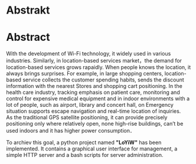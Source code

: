# Abstrakt


# Abstract
With the development of Wi-Fi technology, it widely used in various industries. Similarly, in location-based services market，the
demand for location-based services grows rapaidly. When people knows the location, it always brings surprises. For example, in large shopping centers, location-based service collects the customer spending habits, sends the discount information with the nearest Stores and shopping cart positioning. In the health care industry, tracking emphasis on patient care, monitoring and control for expensive medical equipment and in indoor environments with a lot of people, such as airport, library and concert hall, on Emergency situation supports escape navigation and real-time location of inquiries.  
As the traditional GPS satellite positioning, it can provide precisely positioning only where relatively open, none high-rise buildings, can’t be used indoors and it has higher power consumption．

To archiev this goal, a python project named **"LoYiW"** has been implemented. It contains a graphical user interface for management, a simple HTTP server and a bash scripts for server administration.
